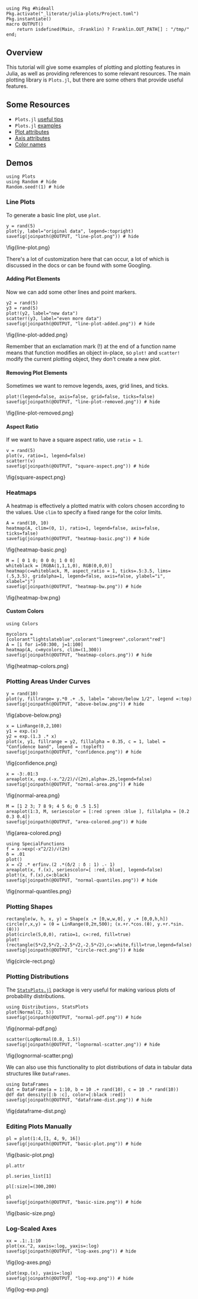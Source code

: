<!--This file was generated, do not modify it.-->
````julia:ex1
using Pkg #hideall
Pkg.activate("_literate/julia-plots/Project.toml")
Pkg.instantiate()
macro OUTPUT()
    return isdefined(Main, :Franklin) ? Franklin.OUT_PATH[] : "/tmp/"
end;
````

## Overview

This tutorial will give some examples of plotting and plotting features in Julia, as well as providing references to some relevant resources. The main plotting library is `Plots.jl`, but there are some others that provide useful features.

## Some Resources

* `Plots.jl` [useful tips](https://docs.juliaplots.org/latest/basics/#Useful-Tips)
* `Plots.jl` [examples](https://docs.juliaplots.org/latest/generated/gr/)
* [Plot attributes](http://docs.juliaplots.org/latest/generated/attributes_plot/)
* [Axis attributes](http://docs.juliaplots.org/latest/generated/attributes_axis/#Axis)
* [Color names](http://juliagraphics.github.io/Colors.jl/stable/namedcolors/)

## Demos

````julia:ex2
using Plots
using Random # hide
Random.seed!(1) # hide
````

### Line Plots
To generate a basic line plot, use `plot`.

````julia:ex3
y = rand(5)
plot(y, label="original data", legend=:topright)
savefig(joinpath(@OUTPUT, "line-plot.png")) # hide
````

\fig{line-plot.png}

There's a lot of customization here that can occur, a lot of which is discussed in the docs or can be found with some Googling.

#### Adding Plot Elements

Now we can add some other lines and point markers.

````julia:ex4
y2 = rand(5)
y3 = rand(5)
plot!(y2, label="new data")
scatter!(y3, label="even more data")
savefig(joinpath(@OUTPUT, "line-plot-added.png")) # hide
````

\fig{line-plot-added.png}

Remember that an exclamation mark (!) at the end of a function name means that function modifies an object in-place, so `plot!` and `scatter!` modify the current plotting object, they don't create a new plot.

#### Removing Plot Elements

Sometimes we want to remove legends, axes, grid lines, and ticks.

````julia:ex5
plot!(legend=false, axis=false, grid=false, ticks=false)
savefig(joinpath(@OUTPUT, "line-plot-removed.png")) # hide
````

\fig{line-plot-removed.png}

#### Aspect Ratio

If we want to have a square aspect ratio, use `ratio = 1`.

````julia:ex6
v = rand(5)
plot(v, ratio=1, legend=false)
scatter!(v)
savefig(joinpath(@OUTPUT, "square-aspect.png")) # hide
````

\fig{square-aspect.png}

### Heatmaps

A heatmap is effectively a plotted matrix with colors chosen according to the values. Use `clim` to specify a fixed range for the color limits.

````julia:ex7
A = rand(10, 10)
heatmap(A, clim=(0, 1), ratio=1, legend=false, axis=false, ticks=false)
savefig(joinpath(@OUTPUT, "heatmap-basic.png")) # hide
````

\fig{heatmap-basic.png}

````julia:ex8
M = [ 0 1 0; 0 0 0; 1 0 0]
whiteblack = [RGBA(1,1,1,0), RGB(0,0,0)]
heatmap(c=whiteblack, M, aspect_ratio = 1, ticks=.5:3.5, lims=(.5,3.5), gridalpha=1, legend=false, axis=false, ylabel="i", xlabel="j")
savefig(joinpath(@OUTPUT, "heatmap-bw.png")) # hide
````

\fig{heatmap-bw.png}

#### Custom Colors

````julia:ex9
using Colors

mycolors = [colorant"lightslateblue",colorant"limegreen",colorant"red"]
A = [i for i=50:300, j=1:100]
heatmap(A, c=mycolors, clim=(1,300))
savefig(joinpath(@OUTPUT, "heatmap-colors.png")) # hide
````

\fig{heatmap-colors.png}

### Plotting Areas Under Curves

````julia:ex10
y = rand(10)
plot(y, fillrange= y.*0 .+ .5, label= "above/below 1/2", legend =:top)
savefig(joinpath(@OUTPUT, "above-below.png")) # hide
````

\fig{above-below.png}

````julia:ex11
x = LinRange(0,2,100)
y1 = exp.(x)
y2 = exp.(1.3 .* x)
plot(x, y1, fillrange = y2, fillalpha = 0.35, c = 1, label = "Confidence band", legend = :topleft)
savefig(joinpath(@OUTPUT, "confidence.png")) # hide
````

\fig{confidence.png}

````julia:ex12
x = -3:.01:3
areaplot(x, exp.(-x.^2/2)/√(2π),alpha=.25,legend=false)
savefig(joinpath(@OUTPUT, "normal-area.png")) # hide
````

\fig{normal-area.png}

````julia:ex13
M = [1 2 3; 7 8 9; 4 5 6; 0 .5 1.5]
areaplot(1:3, M, seriescolor = [:red :green :blue ], fillalpha = [0.2 0.3 0.4])
savefig(joinpath(@OUTPUT, "area-colored.png")) # hide
````

\fig{area-colored.png}

````julia:ex14
using SpecialFunctions
f = x->exp(-x^2/2)/√(2π)
δ = .01
plot()
x = √2 .* erfinv.(2 .*(δ/2 : δ : 1) .- 1)
areaplot(x, f.(x), seriescolor=[ :red,:blue], legend=false)
plot!(x, f.(x),c=:black)
savefig(joinpath(@OUTPUT, "normal-quantiles.png")) # hide
````

\fig{normal-quantiles.png}

### Plotting Shapes

````julia:ex15
rectangle(w, h, x, y) = Shape(x .+ [0,w,w,0], y .+ [0,0,h,h])
circle(r,x,y) = (θ = LinRange(0,2π,500); (x.+r.*cos.(θ), y.+r.*sin.(θ)))
plot(circle(5,0,0), ratio=1, c=:red, fill=true)
plot!(rectangle(5*√2,5*√2,-2.5*√2,-2.5*√2),c=:white,fill=true,legend=false)
savefig(joinpath(@OUTPUT, "circle-rect.png")) # hide
````

\fig{circle-rect.png}

### Plotting Distributions

The [`StatsPlots.jl`](https://github.com/JuliaPlots/StatsPlots.jl/blob/master/README.md) package is very useful for making various plots of probability distributions.

````julia:ex16
using Distributions, StatsPlots
plot(Normal(2, 5))
savefig(joinpath(@OUTPUT, "normal-pdf.png")) # hide
````

\fig{normal-pdf.png}

````julia:ex17
scatter(LogNormal(0.8, 1.5))
savefig(joinpath(@OUTPUT, "lognormal-scatter.png")) # hide
````

\fig{lognormal-scatter.png}

We can also use this functionality to plot distributions of data in tabular data structures like `DataFrames`.

````julia:ex18
using DataFrames
dat = DataFrame(a = 1:10, b = 10 .+ rand(10), c = 10 .* rand(10))
@df dat density([:b :c], color=[:black :red])
savefig(joinpath(@OUTPUT, "dataframe-dist.png")) # hide
````

\fig{dataframe-dist.png}

### Editing Plots Manually

````julia:ex19
pl = plot(1:4,[1, 4, 9, 16])
savefig(joinpath(@OUTPUT, "basic-plot.png")) # hide
````

\fig{basic-plot.png}

````julia:ex20
pl.attr
````

````julia:ex21
pl.series_list[1]
````

````julia:ex22
pl[:size]=(300,200)
````

````julia:ex23
pl
savefig(joinpath(@OUTPUT, "basic-size.png")) # hide
````

\fig{basic-size.png}

### Log-Scaled Axes

````julia:ex24
xx = .1:.1:10
plot(xx.^2, xaxis=:log, yaxis=:log)
savefig(joinpath(@OUTPUT, "log-axes.png")) # hide
````

\fig{log-axes.png}

````julia:ex25
plot(exp.(x), yaxis=:log)
savefig(joinpath(@OUTPUT, "log-exp.png")) # hide
````

\fig{log-exp.png}

